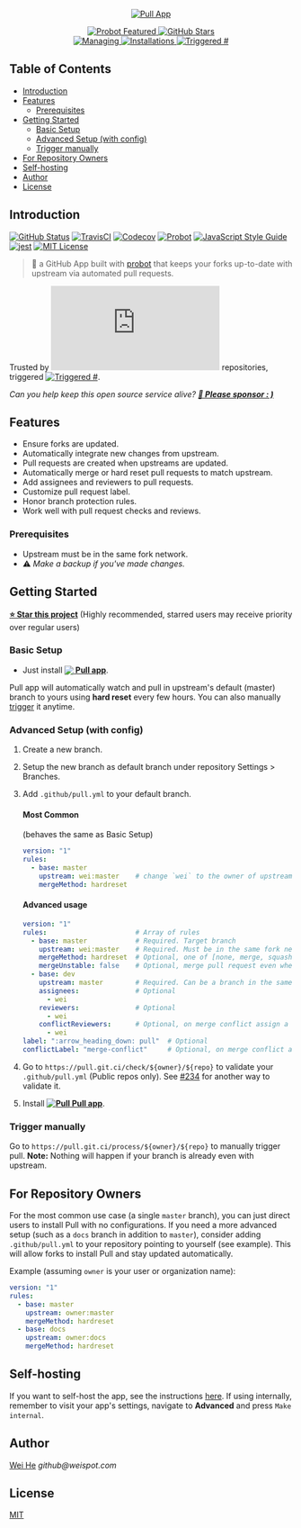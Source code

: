 <p align="center">
  <a href="https://github.com/apps/pull">
    <img alt="Pull App" src="https://prod.download/pull-social-svg" />
  </a>
</p>
<p align="center">
  <a href="https://probot.github.io">
    <img alt="Probot Featured" src="https://badgen.net/badge/probot/featured/orange?icon=dependabot&cache=86400" />
  </a>
  <a href="https://github.com/wei/pull">
    <img alt="GitHub Stars" src="https://badgen.net/github/stars/wei/pull?icon=github" />
  </a>
  <br/>
  <a href="https://github.com/apps/pull">
    <img alt="Managing" src="https://badgen.net/https/raw.githack.com/pull-app/stats/master/badges/managing.json" />
  </a>
  <a href="https://github.com/apps/pull">
    <img alt="Installations" src="https://badgen.net/https/raw.githack.com/pull-app/stats/master/badges/installed.json" />
  </a>
  <a href="https://github.com/issues?q=author%3Aapp%2Fpull">
    <img alt="Triggered #" src="https://badgen.net/runkit/pull-triggered-badge-5e55hqhkhmid" />
  </a>
</p>

<h2>Table of Contents</h2>
<!-- START doctoc generated TOC please keep comment here to allow auto update -->
<!-- DON'T EDIT THIS SECTION, INSTEAD RE-RUN doctoc TO UPDATE -->

- [Introduction](#introduction)
- [Features](#features)
  - [Prerequisites](#prerequisites)
- [Getting Started](#getting-started)
  - [Basic Setup](#basic-setup)
  - [Advanced Setup (with config)](#advanced-setup-with-config)
  - [Trigger manually](#trigger-manually)
- [For Repository Owners](#for-repository-owners)
- [Self-hosting](#self-hosting)
- [Author](#author)
- [License](#license)

<!-- END doctoc generated TOC please keep comment here to allow auto update -->


## Introduction

[![GitHub Status](https://badgen.net/github/status/wei/pull?icon=github)](https://github.com/wei/pull)
[![TravisCI](https://badgen.net/travis/wei/pull?icon=travis&label=build)](https://travis-ci.com/wei/pull)
[![Codecov](https://badgen.net/codecov/c/github/wei/pull?icon=codecov)](https://codecov.io/gh/wei/pull)
[![Probot](https://badgen.net/badge/built%20with/probot/orange?icon=dependabot&cache=86400)](https://probot.github.io/)
[![JavaScript Style Guide](https://badgen.net/badge/code%20style/standard/f2a?cache=86400)](https://standardjs.com)
[![jest](https://facebook.github.io/jest/img/jest-badge.svg)](https://github.com/facebook/jest)
[![MIT License](https://badgen.net/badge/license/MIT/blue?cache=86400)](https://wei.mit-license.org)

> 🤖 a GitHub App built with [probot](https://github.com/probot/probot) that keeps your forks up-to-date with upstream via automated pull requests.

Trusted by [![Repository Count](https://badgen.net/https/raw.githack.com/pull-app/stats/master/badges/managing.plain.json?style=flat)](https://probot.github.io/apps/pull/) repositories, triggered [![Triggered #](https://badgen.net/runkit/pull-triggered-badge-5e55hqhkhmid?style=flat&label=)](https://github.com/issues?q=author%3Aapp%2Fpull).

_Can you help keep this open source service alive? **[💖 Please sponsor : )](https://prod.download/pull-readme-sponsor)**_


## Features

 - Ensure forks are updated.
 - Automatically integrate new changes from upstream.
 - Pull requests are created when upstreams are updated.
 - Automatically merge or hard reset pull requests to match upstream.
 - Add assignees and reviewers to pull requests.
 - Customize pull request label.
 - Honor branch protection rules.
 - Work well with pull request checks and reviews.

### Prerequisites
 - Upstream must be in the same fork network.
 - :warning: _Make a backup if you've made changes._

## Getting Started

**[⭐ Star this project](https://github.com/wei/pull)** (Highly recommended, starred users may receive priority over regular users)

### Basic Setup

 - Just install **[<img src="https://prod.download/pull-18h-svg" valign="bottom"/> Pull app](https://github.com/apps/pull)**.

Pull app will automatically watch and pull in upstream's default (master) branch to yours using **hard reset** every few hours. You can also manually [trigger](#trigger-manually) it anytime.

### Advanced Setup (with config)

 1. Create a new branch.
 2. Setup the new branch as default branch under repository Settings > Branches.
 3. Add `.github/pull.yml` to your default branch.

    #### Most Common
    (behaves the same as Basic Setup)
    ```yaml
    version: "1"
    rules:
      - base: master
        upstream: wei:master    # change `wei` to the owner of upstream repo
        mergeMethod: hardreset
    ```

    #### Advanced usage
    ```yaml
    version: "1"
    rules:                      # Array of rules
      - base: master            # Required. Target branch
        upstream: wei:master    # Required. Must be in the same fork network.
        mergeMethod: hardreset  # Optional, one of [none, merge, squash, rebase, hardreset], Default: none.
        mergeUnstable: false    # Optional, merge pull request even when the mergeable_state is not clean. Default: false
      - base: dev
        upstream: master        # Required. Can be a branch in the same forked repo.
        assignees:              # Optional
          - wei
        reviewers:              # Optional
          - wei
        conflictReviewers:      # Optional, on merge conflict assign a reviewer
          - wei
    label: ":arrow_heading_down: pull"  # Optional
    conflictLabel: "merge-conflict"     # Optional, on merge conflict assign a custom label, Default: merge-conflict
    ```

 4. Go to `https://pull.git.ci/check/${owner}/${repo}` to validate your `.github/pull.yml` (Public repos only). See [#234](https://github.com/wei/pull/issues/234) for another way to validate it.
 5. Install **[![<img src="https://prod.download/pull-18h-svg" valign="bottom"/> Pull](https://prod.download/pull-18h-svg) Pull app](https://github.com/apps/pull)**.

### Trigger manually

Go to `https://pull.git.ci/process/${owner}/${repo}` to manually trigger pull.
**Note:** Nothing will happen if your branch is already even with upstream.


## For Repository Owners

For the most common use case (a single `master` branch), you can just direct users to install Pull with no configurations.
If you need a more advanced setup (such as a `docs` branch in addition to `master`), consider adding `.github/pull.yml` to your repository pointing to yourself (see example). This will allow forks to install Pull and stay updated automatically.

Example (assuming `owner` is your user or organization name):
```yaml
version: "1"
rules:
  - base: master
    upstream: owner:master
    mergeMethod: hardreset
  - base: docs
    upstream: owner:docs
    mergeMethod: hardreset
```

## Self-hosting

If you want to self-host the app, see the instructions [here](docs/Deployment.md). If using
internally, remember to visit your app's settings, navigate to **Advanced** and press
`Make internal`.

## Author
[Wei He](https://github.com/wei) _github@weispot.com_

## License
[MIT](LICENSE)
